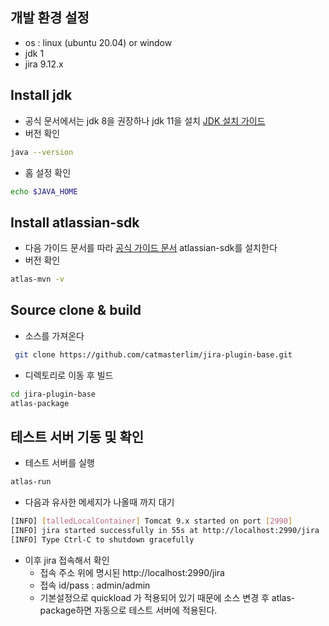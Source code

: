 
## 개발 환경 설정

- os : linux (ubuntu 20.04)  or window 
- jdk 1
- jira 9.12.x

## Install jdk 
- 공식 문서에서는 jdk 8을 권장하나 jdk 11을 설치 [ JDK 설치 가이드 ](https://confluence.atlassian.com/adminjiraserver/installing-java-938846828.html)
- 버전 확인
```bash
java --version
```
- 홈 설정 확인
```bash
echo $JAVA_HOME
```
## Install atlassian-sdk 
 - 다음 가이드 문서를 따라 [공식 가이드 문서](https://developer.atlassian.com/server/framework/atlassian-sdk/downloads/) atlassian-sdk를 설치한다 
 - 버전 확인
```bash
atlas-mvn -v 
```

## Source clone & build
 - 소스를 가져온다 
```bash
 git clone https://github.com/catmasterlim/jira-plugin-base.git
```
- 디렉토리로 이동 후 빌드
```bash
cd jira-plugin-base
atlas-package
```

## 테스트 서버 기동 및 확인
- 테스트 서버를 실행
```bash
atlas-run
```
- 다음과 유사한 메세지가 나올때 까지 대기
```bash
[INFO] [talledLocalContainer] Tomcat 9.x started on port [2990]
[INFO] jira started successfully in 55s at http://localhost:2990/jira
[INFO] Type Ctrl-C to shutdown gracefully
```
- 이후 jira 접속해서 확인
	- 접속 주소 위에 명시된 http://localhost:2990/jira
	- 접속 id/pass : admin/admin
	- 기본설정으로 quickload 가 적용되어 있기 때문에 소스 변경 후 atlas-package하면 자동으로 테스트 서버에 적용된다.
